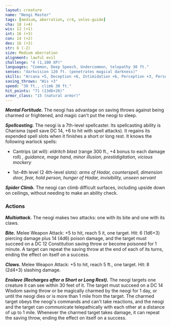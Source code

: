 ```yaml
---
layout: creature
name: "Neogi Master"
tags: [medium, aberration, cr4, volos-guide]
cha: 18 (+4)
wis: 12 (+1)
int: 16 (+3)
con: 14 (+2)
dex: 16 (+3)
str: 6 (-2)
size: Medium aberration
alignment: lawful evil
challenge: "4 (1,100 XP)"
languages: "Common, Deep Speech, Undercommon, telepathy 30 ft."
senses: "darkvision 120 ft. (penetrates magical darkness)"
skills: "Arcana +5, Deception +6, Intimidation +6, Perception +3, Persuasion +6"
saving_throws: "Wis +3"
speed: "30 ft., climb 30 ft."
hit_points: "71 (13d6+26)"
armor_class: "15 (natural armor)"
---
```


***Mental Fortitude.*** The neogi has advantage on saving throws against being charmed or frightened, and magic can't put the neogi to sleep.

***Spellcasting.*** The neogi is a 7th-level spellcaster. Its spellcasting ability is Charisma (spell save DC 14, +6 to hit with spell attacks). It regains its expended spell slots when it finishes a short or long rest. It knows the following warlock spells:

* Cantrips (at will): <i>eldritch blast </i>(range 300 ft., +4 bonus to each damage roll) <i>, guidance, mage hand, minor illusion, prestidigitation, vicious mockery</i>

* 1st-4th level (2 4th-level slots): <i>arms of Hadar, counterspell, dimension door, fear, hold person, hunger of Hadar, invisibility, unseen servant</i>

***Spider Climb.*** The neogi can climb difficult surfaces, including upside down on ceilings, without needing to make an ability check.

### Actions

***Multiattack.*** The neogi makes two attacks: one with its bite and one with its claws.

***Bite.*** Melee Weapon Attack: +5 to hit, reach 5 it, one target. Hit: 6 (1d6+3) piercing damage plus 14 (4d6) poison damage, and the target must succeed on a DC 12 Constitution saving throw or become poisoned for 1 minute. A target can repeat the saving throw at the end of each of its turns, ending the effect on itself on a success.

***Claws.*** Melee Weapon Attack: +5 to hit, reach 5 ft., one target. Hit: 8 (2d4+3) slashing damage.

***Enslave (Recharges after a Short or Long Rest).*** The neogi targets one creature it can see within 30 feet of it. The target must succeed on a DC 14 Wisdom saving throw or be magically  charmed by the neogi for 1 day, or until the neogi dies or is more than 1 mile from the target. The charmed target obeys the neogi's commands and can't take reactions, and the neogi and the target can communicate telepathically with each other at a distance of up to 1 mile. Whenever the charmed target takes damage, it can repeat the saving throw, ending the effect on itself on a success.

